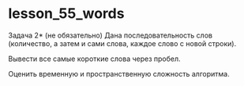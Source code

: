 # lesson_55_words
Задача 2* (не обязательно)
Дана последовательность слов (количество, а затем и сами слова, каждое слово с новой строки).

Вывести все самые короткие слова через пробел.

Оценить временную и пространственную сложность алгоритма.
